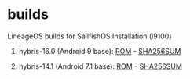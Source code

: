 # builds
LineageOS builds for SailfishOS Installation (i9100)

1. hybris-16.0 (Android 9 base): [ROM](https://gitlab.com/linusdan/builds-lineage-i9100/raw/chromatica/pie/lineage-16.0-20200622-SaR-UNOFFICIAL-i9100.zip) - [SHA256SUM](https://gitlab.com/linusdan/builds-lineage-i9100/raw/chromatica/pie/lineage-16.0-20200622-SaR-UNOFFICIAL-i9100.zip.md5sum)

2. hybris-14.1 (Android 7.1 base): [ROM](https://gitlab.com/linusdan/builds-lineage-i9100/raw/chromatica/nougat/lineage-14.1-20200622-UNOFFICIAL-i9100.zip) - [SHA256SUM](https://gitlab.com/linusdan/builds-lineage-i9100/raw/chromatica/nougat/lineage-14.1-20200622-UNOFFICIAL-i9100-sha256sum.txt)
